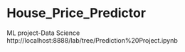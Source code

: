 # House_Price_Predictor
ML project-Data Science
http://localhost:8888/lab/tree/Prediction%20Project.ipynb
